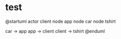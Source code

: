 # test
@startuml
actor client
node app
node car
node tshirt

car -> app
app -> client
client -> tshirt
@enduml 
